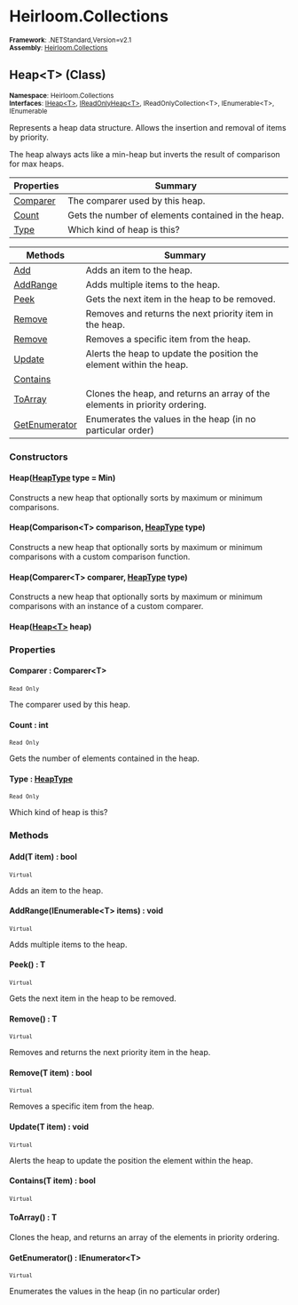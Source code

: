 # Heirloom.Collections

<small>**Framework**: .NETStandard,Version=v2.1</small>  
<small>**Assembly**: [Heirloom.Collections](../Heirloom.Collections/Heirloom.Collections.md)</small>  

## Heap\<T> (Class)
<small>**Namespace**: Heirloom.Collections</sub></small>  
<small>**Interfaces**: [IHeap\<T>](Heirloom.Collections.IHeap[T].md), [IReadOnlyHeap\<T>](Heirloom.Collections.IReadOnlyHeap[T].md), IReadOnlyCollection\<T>, IEnumerable\<T>, IEnumerable</small>  

Represents a heap data structure. Allows the insertion and removal of items by priority.

The heap always acts like a min-heap but inverts the result of comparison for max heaps.

| Properties               | Summary                                            |
|--------------------------|----------------------------------------------------|
| [Comparer](#COM45265051) | The comparer used by this heap.                    |
| [Count](#COU73CA0BBB)    | Gets the number of elements contained in the heap. |
| [Type](#TYP233312DE)     | Which kind of heap is this?                        |

| Methods                       | Summary                                                                     |
|-------------------------------|-----------------------------------------------------------------------------|
| [Add](#ADDBCD0F225)           | Adds an item to the heap.                                                   |
| [AddRange](#ADD15375A3E)      | Adds multiple items to the heap.                                            |
| [Peek](#PEE52739267)          | Gets the next item in the heap to be removed.                               |
| [Remove](#REMF10744DE)        | Removes and returns the next priority item in the heap.                     |
| [Remove](#REMF10744DE)        | Removes a specific item from the heap.                                      |
| [Update](#UPDD1771A75)        | Alerts the heap to update the position the element within the heap.         |
| [Contains](#COND0AE797B)      |                                                                             |
| [ToArray](#TOAF17D74F8)       | Clones the heap, and returns an array of the elements in priority ordering. |
| [GetEnumerator](#GETF1F90828) | Enumerates the values in the heap (in no particular order)                  |

### Constructors

#### Heap([HeapType](Heirloom.Collections.HeapType.md) type = Min)

Constructs a new heap that optionally sorts by maximum or minimum comparisons.

#### Heap(Comparison\<T> comparison, [HeapType](Heirloom.Collections.HeapType.md) type)

Constructs a new heap that optionally sorts by maximum or minimum comparisons with a custom comparison function.

#### Heap(Comparer\<T> comparer, [HeapType](Heirloom.Collections.HeapType.md) type)

Constructs a new heap that optionally sorts by maximum or minimum comparisons with an instance of a custom comparer.

#### Heap([Heap\<T>](Heirloom.Collections.Heap[T].md) heap)

### Properties

#### <a name="COM45265051"></a>Comparer : Comparer\<T>

<small>`Read Only`</small>

The comparer used by this heap.

#### <a name="COU73CA0BBB"></a>Count : int

<small>`Read Only`</small>

Gets the number of elements contained in the heap.

#### <a name="TYP233312DE"></a>Type : [HeapType](Heirloom.Collections.HeapType.md)

<small>`Read Only`</small>

Which kind of heap is this?

### Methods

#### <a name="ADD9453EEA5"></a>Add(T item) : bool
<small>`Virtual`</small>

Adds an item to the heap.


#### <a name="ADD964BA200"></a>AddRange(IEnumerable\<T> items) : void
<small>`Virtual`</small>

Adds multiple items to the heap.


#### <a name="PEE599BAF94"></a>Peek() : T
<small>`Virtual`</small>

Gets the next item in the heap to be removed.

#### <a name="REMF63FEEE5"></a>Remove() : T
<small>`Virtual`</small>

Removes and returns the next priority item in the heap.

#### <a name="REM291D149A"></a>Remove(T item) : bool
<small>`Virtual`</small>

Removes a specific item from the heap.


#### <a name="UPD9BB09A13"></a>Update(T item) : void
<small>`Virtual`</small>

Alerts the heap to update the position the element within the heap.


#### <a name="CON50B6A9F"></a>Contains(T item) : bool
<small>`Virtual`</small>


#### <a name="TOA1C8FFB1"></a>ToArray() : T

Clones the heap, and returns an array of the elements in priority ordering.

#### <a name="GETDDD17E2E"></a>GetEnumerator() : IEnumerator\<T>
<small>`Virtual`</small>

Enumerates the values in the heap (in no particular order)

